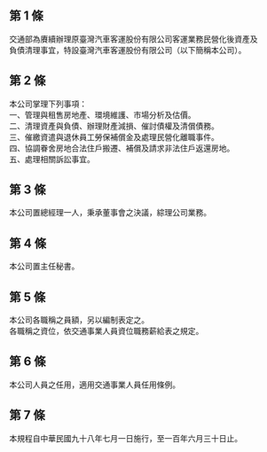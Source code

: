第 1 條
-------
交通部為賡續辦理原臺灣汽車客運股份有限公司客運業務民營化後資產及  
負債清理事宜，特設臺灣汽車客運股份有限公司（以下簡稱本公司）。

第 2 條
-------
本公司掌理下列事項：  
一、管理與租售房地產、環境維護、市場分析及估價。  
二、清理資產與負債、辦理財產減損、催討債權及清償債務。  
三、催繳資遣與退休員工勞保補償金及處理民營化離職事件。  
四、協調眷舍房地合法住戶搬遷、補償及請求非法住戶返還房地。  
五、處理相關訴訟事宜。

第 3 條
-------
本公司置總經理一人，秉承董事會之決議，綜理公司業務。

第 4 條
-------
本公司置主任秘書。

第 5 條
-------
本公司各職稱之員額，另以編制表定之。  
各職稱之資位，依交通事業人員資位職務薪給表之規定。

第 6 條
-------
本公司人員之任用，適用交通事業人員任用條例。

第 7 條
-------
本規程自中華民國九十八年七月一日施行，至一百年六月三十日止。

